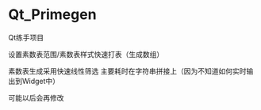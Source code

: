 # Qt_Primegen

Qt练手项目

设置素数表范围/素数表样式快速打表（生成数组）

素数表生成采用快速线性筛选
主要耗时在字符串拼接上（因为不知道如何实时输出到Widget中）

可能以后会再修改
